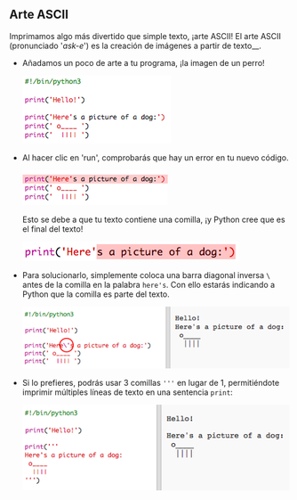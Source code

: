 ## Arte ASCII

Imprimamos algo más divertido que simple texto, ¡arte ASCII! El arte ASCII (pronunciado '_ask-e_') es la creación de imágenes a partir de texto__.

+ Añadamos un poco de arte a tu programa, ¡la imagen de un perro!

    ![screenshot](images/me-dog.png)

+ Al hacer clic en 'run', comprobarás que hay un error en tu nuevo código.

    ![screenshot](images/me-dog-bug.png)

    Esto se debe a que tu texto contiene una comilla, ¡y Python cree que es el final del texto!

    ![screenshot](images/me-dog-quote.png) 

+ Para solucionarlo, simplemente coloca una barra diagonal inversa `\` antes de la comilla en la palabra `here's`. Con ello estarás indicando a Python que la comilla es parte del texto.

    ![screenshot](images/me-dog-bug-fix.png)

+ Si lo prefieres, podrás usar 3 comillas `'''` en lugar de 1, permitiéndote imprimir múltiples líneas de texto en una sentencia `print`:

    ![screenshot](images/me-dog-triple-quote.png)
